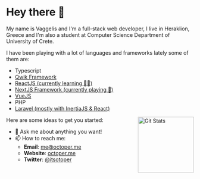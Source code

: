 # Hey there 👋

My name is Vaggelis and I'm a full-stack web developer, I live in Heraklion, Greece and I'm also a student at
Computer Science Department of University of Crete.

I have been playing with a lot of languages and frameworks lately some of them are:

- Typescript
- [Qwik Framework](https://qwik.builder.io/)
- [ReactJS (currently learning 👨‍🏫)](https://reactjs.org/)
- [NextJS Framework (currently playing 🧪)](https://nextjs.org/)
- [VueJS](https://vuejs.org/)
- PHP
- [Laravel (mostly with InertiaJS & React)](https://laravel.com/)

<a href="https://github.com/octoper"><img alt="Git Stats" src="https://github-readme-stats.vercel.app/api?username=octoper&show_icons=true&count_private=true" align="right" height="150" /></a>

Here are some ideas to get you started:

- 💬 Ask me about anything you want!
- 📫 How to reach me:
  - **Email**: [me@octoper.me](mailto:me@octoper.me)
  - **Website**: [octoper.me](https://octoper.me)
  - **Twitter**: [@itsotoper](https://twitter.com/itsoctoper)
